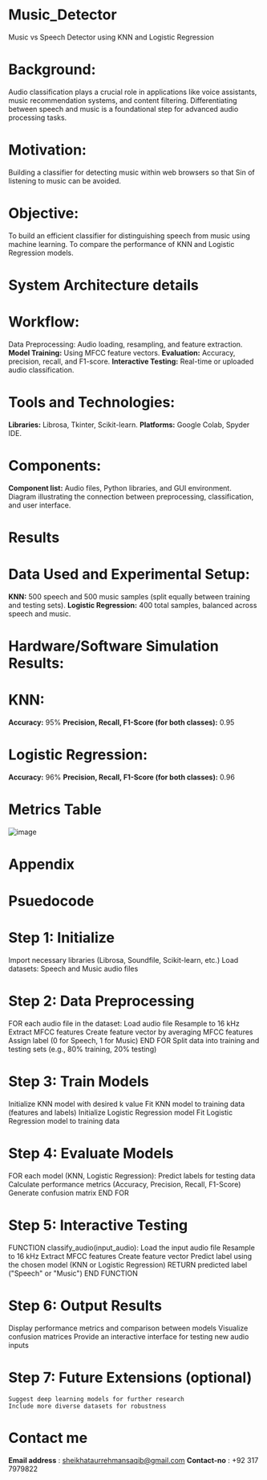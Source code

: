 # Music_Detector
Music vs Speech Detector using KNN and Logistic Regression

# Background:
Audio classification plays a crucial role in applications like voice assistants, music recommendation systems, and content filtering.
Differentiating between speech and music is a foundational step for advanced audio processing tasks.

# Motivation:
Building a classifier for detecting music within web browsers so that Sin of listening to music can be avoided.

# Objective:
To build an efficient classifier for distinguishing speech from music using machine learning.
To compare the performance of KNN and Logistic Regression models.

# System Architecture details

# Workflow:
Data Preprocessing: Audio loading, resampling, and feature extraction.
**Model Training:** Using MFCC feature vectors.
**Evaluation:** Accuracy, precision, recall, and F1-score.
**Interactive Testing:** Real-time or uploaded audio classification.

# Tools and Technologies:
**Libraries:** Librosa, Tkinter, Scikit-learn.
**Platforms:** Google Colab, Spyder IDE.

# Components:
**Component list:** Audio files, Python libraries, and GUI environment.
Diagram illustrating the connection between preprocessing, classification, and user interface.

# Results

# Data Used and Experimental Setup:
**KNN:**
500 speech and 500 music samples (split equally between training and testing sets).
**Logistic Regression:**
400 total samples, balanced across speech and music.

# Hardware/Software Simulation Results:
# KNN:
**Accuracy:** 95%
**Precision, Recall, F1-Score (for both classes):** 0.95
# Logistic Regression:
**Accuracy:** 96%
**Precision, Recall, F1-Score (for both classes):** 0.96

# Metrics Table

![image](https://github.com/user-attachments/assets/95015549-5ae4-474f-a319-9f3da9579444)

# Appendix

# Psuedocode

# Step 1: Initialize
Import necessary libraries (Librosa, Soundfile, Scikit-learn, etc.)
Load datasets: Speech and Music audio files
# Step 2: Data Preprocessing
FOR each audio file in the dataset:
    Load audio file
    Resample to 16 kHz
    Extract MFCC features
    Create feature vector by averaging MFCC features
    Assign label (0 for Speech, 1 for Music)
END FOR
Split data into training and testing sets (e.g., 80% training, 20% testing)
# Step 3: Train Models
Initialize KNN model with desired k value
Fit KNN model to training data (features and labels)
Initialize Logistic Regression model
Fit Logistic Regression model to training data
# Step 4: Evaluate Models
FOR each model (KNN, Logistic Regression):
    Predict labels for testing data
    Calculate performance metrics (Accuracy, Precision, Recall, F1-Score)
    Generate confusion matrix
END FOR
# Step 5: Interactive Testing
FUNCTION classify_audio(input_audio):
    Load the input audio file
    Resample to 16 kHz
    Extract MFCC features
    Create feature vector
    Predict label using the chosen model (KNN or Logistic Regression)
    RETURN predicted label ("Speech" or "Music")
END FUNCTION
# Step 6: Output Results
Display performance metrics and comparison between models
Visualize confusion matrices
Provide an interactive interface for testing new audio inputs
# Step 7: Future Extensions (optional)
    Suggest deep learning models for further research
    Include more diverse datasets for robustness

# Contact me
**Email address** : sheikhataurrehmansaqib@gmail.com
**Contact-no** : +92 317 7979822
